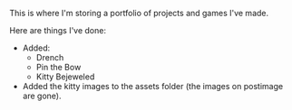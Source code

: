 This is where I'm storing a portfolio of projects and games I've made.

Here are things I've done:

* Added:
	* Drench
	* Pin the Bow
	* Kitty Bejeweled
* Added the kitty images to the assets folder (the images on postimage are gone).

